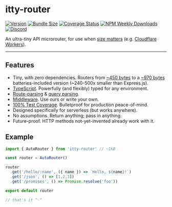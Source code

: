 # itty-router

[![Version](https://img.shields.io/npm/v/itty-router.svg?style=flat-square)](https://npmjs.com/package/itty-router)
[![Bundle Size](https://deno.bundlejs.com/?q=itty-router/Router&badge&badge-style=flat-square)](https://deno.bundlejs.com/?q=itty-router/Router)
[![Coverage Status](https://img.shields.io/coveralls/github/kwhitley/itty-router/v4.x?style=flat-square)](https://coveralls.io/github/kwhitley/itty-router?branch=v4.x)
[![NPM Weekly Downloads](https://img.shields.io/npm/dw/itty-router?style=flat-square)](https://npmjs.com/package/itty-router)
[![Discord](https://img.shields.io/discord/832353585802903572?label=Discord&logo=Discord&style=flat-square&logoColor=fff)](https://discord.gg/53vyrZAu9u)

An ultra-tiny API microrouter, for use when [size matters](https://github.com/TigersWay/cloudflare-playground) (e.g. [Cloudflare Workers](https://developers.cloudflare.com/workers/)).

---

## Features

- Tiny, with zero dependencies. Routers from [~450 bytes](/itty-router/routers/ittyrouter) to a [~970 bytes](/itty-router/routers/autorouter) batteries-included version (~240-500x smaller than Express.js).
- [TypeScript](/itty-router/typescript). Powerfully (and flexibly) typed for any environment.
- [Route-parsing](/itty-router/route-patterns) & [query parsing](/itty-router/query-params).
- [Middleware](/itty-router/middleware). Use ours or write your own.
- [100% Test Coverage](https://coveralls.io/github/kwhitley/itty-router?branch=v5.x). Bulletproof for production peace-of-mind.
- Designed specifically for serverless (but works anywhere).
- No assumptions. Return anything; pass in anything.
- Future-proof.  HTTP methods not-yet-invented already work with it.

## Example

```js
import { AutoRouter } from 'itty-router' // ~1kB

const router = AutoRouter()

router
  .get('/hello/:name', ({ name }) => `Hello, ${name}!`)
  .get('/json', () => [1,2,3])
  .get('/promises', () => Promise.resolve('foo'))

export default router

// that's it ^-^
```
